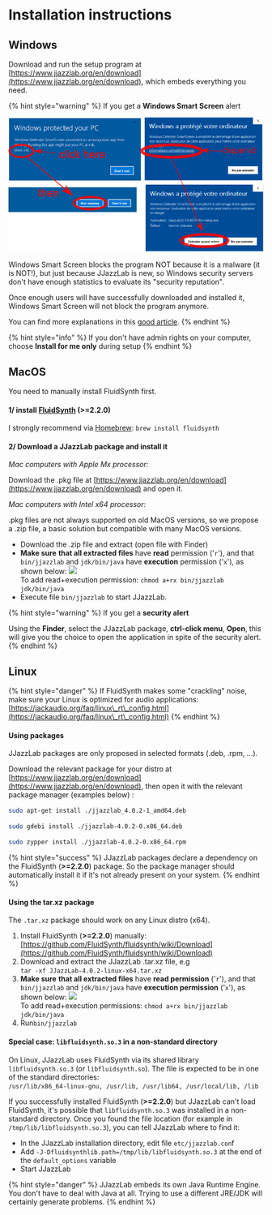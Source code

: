 # Installation instructions

## Windows

Download and run the setup program at [https://www.jjazzlab.org/en/download](https://www.jjazzlab.org/en/download), which embeds everything you need.

{% hint style="warning" %}
If you get a **Windows Smart Screen** alert

<img src=".gitbook/assets/win10smartscreen.png" alt="" data-size="original">&#x20;

Windows Smart Screen blocks the program NOT because it is a malware (it is NOT!), but just because JJazzLab is new, so Windows security servers don't have enough statistics to evaluate its "security reputation".

Once enough users will have successfully downloaded and installed it, Windows Smart Screen will not block the program anymore.

You can find more explanations in this [good article](https://www.digitalcitizen.life/what-smartscreen-filter-how-does-it-work).
{% endhint %}

{% hint style="info" %}
If you don't have admin rights on your computer, choose **Install for me only** during setup
{% endhint %}

## MacOS

You need to manually install FluidSynth first.

#### 1/ install [FluidSynth](https://github.com/FluidSynth/fluidsynth/wiki/Download) (>=2.2.0)

I strongly recommend via [Homebrew](https://brew.sh/): `brew install fluidsynth`

#### 2/ Download a JJazzLab package and install it

_Mac computers with Apple Mx processor:_

Download the .pkg file at [https://www.jjazzlab.org/en/download](https://www.jjazzlab.org/en/download) and open it.



_Mac computers with Intel x64 processor:_

.pkg files are not always supported on old MacOS versions, so we propose a .zip file, a basic solution but compatible with many MacOS versions.

* Download the .zip file and extract (open file with Finder)
* **Make sure** **that all extracted files** have **read** permission ('`r`'), and that `bin/jjazzlab` and `jdk/bin/java` have **execution** permission ('`x`'), as shown below:  ![](<.gitbook/assets/2024-01-03 11\_38\_13-Ubuntu22LTS \[Running] - Oracle VM VirtualBox.png>)\
  To add read+execution permission: `chmod a+rx bin/jjazzlab jdk/bin/java`
* Execute file `bin/jjazzlab` to start JJazzLab.

{% hint style="warning" %}
If you get a **security alert**

Using the **Finder**, select the JJazzLab package, **ctrl-click menu**, **Open**, this will give you the choice to open the application in spite of the security alert.
{% endhint %}

## Linux

{% hint style="danger" %}
If FluidSynth makes some "crackling" noise, make sure your Linux is optimized for audio applications: [https://jackaudio.org/faq/linux\_rt\_config.html](https://jackaudio.org/faq/linux\_rt\_config.html)
{% endhint %}

#### Using packages

JJazzLab packages are only proposed in selected formats (.deb, .rpm, ...).&#x20;

Download the relevant package for your distro  at [https://www.jjazzlab.org/en/download](https://www.jjazzlab.org/en/download), then open it with the relevant package manager (examples below) :

```bash
sudo apt-get install ./jjazzlab_4.0.2-1_amd64.deb
```

```sh
sudo gdebi install ./jjazzlab-4.0.2-0.x86_64.deb
```

```bash
sudo zypper install ./jjazzlab-4.0.2-0.x86_64.rpm
```

{% hint style="success" %}
JJazzLab packages declare a dependency on the FluidSynth (**>=2.2.0**) package. So the package manager should automatically install it if it's not already present on your system.
{% endhint %}

#### Using the tar.xz package&#x20;

The `.tar.xz` package should work on any Linux distro (x64).

1. &#x20;Install FluidSynth (**>=2.2.0**) manually: [https://github.com/FluidSynth/fluidsynth/wiki/Download](https://github.com/FluidSynth/fluidsynth/wiki/Download)
2. Download and extract the JJazzLab .tar.xz file, e.g\
   `tar -xf JJazzLab-4.0.2-linux-x64.tar.xz`
3. **Make sure** **that all extracted files** have **read permission** ('`r`'), and that `bin/jjazzlab` and `jdk/bin/java` have **execution permission** ('`x`'), as shown below:  ![](<.gitbook/assets/2024-01-03 11\_38\_13-Ubuntu22LTS \[Running] - Oracle VM VirtualBox.png>)\
   To add read+execution permissions: `chmod a+rx bin/jjazzlab jdk/bin/java`
4. Run`bin/jjazzlab`

#### Special case: `libfluidsynth.so.3` in a non-standard directory

On Linux, JJazzLab uses FluidSynth via its shared library `libfluidsynth.so.3` (or `libfluidsynth.so`). The file is expected to be in one of the standard directories:\
`/usr/lib/x86_64-linux-gnu, /usr/lib, /usr/lib64, /usr/local/lib, /lib`

If you successfully installed FluidSynth (**>=2.2.0**) but JJazzLab can't load FluidSynth, it's possible that `libfluidsynth.so.3` was installed in a non-standard directory. Once you found the file location (for example in `/tmp/lib/libfluidsynth.so.3`), you can tell JJazzLab where to find it:

* In the JJazzLab installation directory, edit file `etc/jjazzlab.con`f
* Add `-J-Dfluidsynthlib.path=/tmp/lib/libfluidsynth.so.3` at the end of the `default_options` variable
* Start JJazzLab

{% hint style="danger" %}
JJazzLab embeds its own Java Runtime Engine. You don't have to deal with Java at all. Trying to use a different JRE/JDK will certainly generate problems.
{% endhint %}
